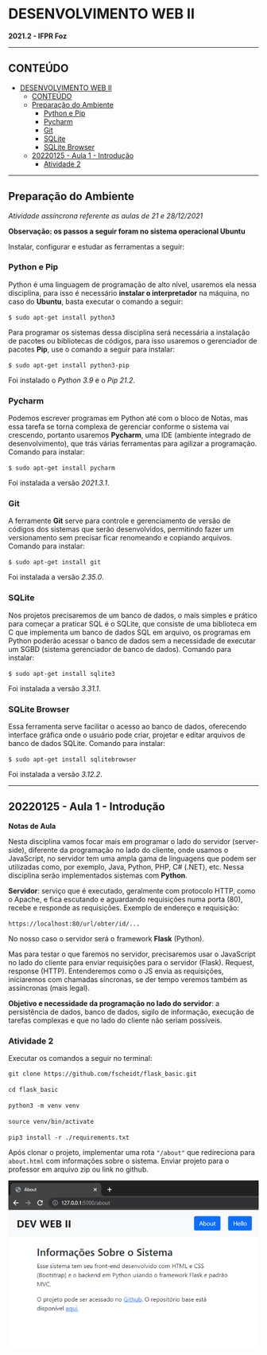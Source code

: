<!-- Justifica o texto (em sistemas que suportam) -->
<!-- <style>body {text-align: justify}</style> -->
# DESENVOLVIMENTO WEB II
**2021.2 - IFPR Foz**

---

## CONTEÚDO

- [DESENVOLVIMENTO WEB II](#desenvolvimento-web-ii)
  - [CONTEÚDO](#conteúdo)
  - [Preparação do Ambiente](#preparação-do-ambiente)
    - [Python e Pip](#python-e-pip)
    - [Pycharm](#pycharm)
    - [Git](#git)
    - [SQLite](#sqlite)
    - [SQLite Browser](#sqlite-browser)
  - [20220125 - Aula 1 - Introdução](#20220125---aula-1---introdução)
    - [Atividade 2](#atividade-2)

---
## Preparação do Ambiente
*Atividade assíncrona referente as aulas de 21 e 28/12/2021*

**Observação: os passos a seguir foram no sistema operacional Ubuntu**

Instalar, configurar e estudar as ferramentas a seguir:

### Python e Pip

Python é uma linguagem de programação de alto nível, usaremos ela nessa disciplina, para isso é necessário **instalar o interpretador** na máquina, no caso do **Ubuntu**, basta executar o comando a seguir:

`$ sudo apt-get install python3`

Para programar os sistemas dessa disciplina será necessária a instalação de pacotes ou bibliotecas de códigos, para isso usaremos o gerenciador de pacotes **Pip**, use o comando a seguir para instalar:

`$ sudo apt-get install python3-pip`

Foi instalado o *Python 3.9* e o *Pip 21.2*.

### Pycharm

Podemos escrever programas em Python até com o bloco de Notas, mas essa tarefa se torna complexa de gerenciar conforme o sistema vai crescendo, portanto usaremos **Pycharm**, uma IDE (ambiente integrado de desenvolvimento), que trás várias ferramentas para agilizar a programação. Comando para instalar:

`$ sudo apt-get install pycharm`

Foi instalada a versão *2021.3.1*.

### Git

A ferramente **Git** serve para controle e gerenciamento de versão de códigos dos sistemas que serão desenvolvidos, permitindo fazer um versionamento sem precisar ficar renomeando e copiando arquivos. Comando para instalar:

`$ sudo apt-get install git`

Foi instalada a versão *2.35.0*.

### SQLite

Nos projetos precisaremos de um banco de dados, o mais simples e prático para começar a praticar SQL é o SQLite, que consiste de uma biblioteca em C que implementa um banco de dados SQL em arquivo, os programas em Python poderão acessar o banco de dados sem a necessidade de executar um SGBD (sistema gerenciador de banco de dados). Comando para instalar:

`$ sudo apt-get install sqlite3`

Foi instalada a versão *3.31.1*.

### SQLite Browser

Essa ferramenta serve facilitar o acesso ao banco de dados, oferecendo interface gráfica onde o usuário pode criar, projetar e editar arquivos de banco de dados SQLite. Comando para instalar:

`$ sudo apt-get install sqlitebrowser`

Foi instalada a versão *3.12.2*.

---

## 20220125 - Aula 1 - Introdução
**Notas de Aula**

Nesta disciplina vamos focar mais em programar o lado do servidor (server-side), diferente da programação no lado do cliente, onde usamos o JavaScript, no servidor tem uma ampla gama de linguagens que podem ser utilizadas como, por exemplo, Java, Python, PHP, C# (.NET), etc. Nessa disciplina serão implementados sistemas com **Python**.

**Servidor**: serviço que é executado, geralmente com protocolo HTTP, como o Apache, e fica escutando e aguardando requisições numa porta (80), recebe e responde as requisições. Exemplo de endereço e requisição:

`https://localhost:80/url/obter/id/...`

No nosso caso o servidor será o framework **Flask** (Python).

Mas para testar o que faremos no servidor, precisaremos usar o JavaScript no lado do cliente para enviar requisições para o servidor (Flask). Request, response (HTTP). Entenderemos como o JS envia as requisições, iniciaremos com chamadas síncronas, se der tempo veremos também as assíncronas (mais legal).

**Objetivo e necessidade da programação no lado do servidor**: a persistência de dados, banco de dados, sigilo de informação, execução de tarefas complexas e que no lado do cliente não seriam possíveis.

### Atividade 2

Executar os comandos a seguir no terminal:

```
git clone https://github.com/fscheidt/flask_basic.git

cd flask_basic

python3 -m venv venv

source venv/bin/activate

pip3 install -r ./requirements.txt
```

Após clonar o projeto, implementar uma rota `"/about"` que redireciona para `about.html` com informações sobre o sistema. Enviar projeto para o professor em arquivo zip ou link no github.

![rota-about-implementada.png](./flask_basic/rota-about-implementada.png)